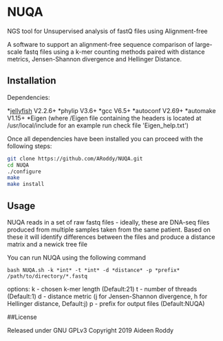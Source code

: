 # NUQA

NGS tool for Unsupervised analysis of fastQ files using Alignment-free

A software to support an alignment-free sequence comparison of large-scale fastq files using a k-mer counting methods paired with distance metrics, Jensen-Shannon divergence and Hellinger Distance.

## Installation

Dependencies:

  *[jellyfish](https://github.com/gmarcais/Jellyfish/releases) V2.2.6+ 
  *phylip V3.6+
  *gcc V6.5+
  *autoconf V2.69+
  *automake V1.15+
  *Eigen (where /Eigen file containing the headers is located at /usr/local/include for an example run check file 'Eigen_help.txt')


Once all dependencies have been installed you can proceed with the following steps:

```bash
git clone https://github.com/ARoddy/NUQA.git
cd NUQA
./configure
make
make install
```


## Usage

NUQA reads in a set of raw fastq files - ideally, these are DNA-seq files produced from multiple samples taken from the same patient. Based on these it will identify differences between the files and produce a distance matrix and a newick tree file

You can run NUQA using the following command

`bash NUQA.sh -k *int* -t *int* -d *distance* -p *prefix* /path/to/directory/*.fastq`

options:
  k - chosen k-mer length (Default:21)
  t - number of threads (Default:1)
  d - distance metric (j for Jensen-Shannon divergence, h for Hellinger distance, Default:j)
  p - prefix for output files (Default:NUQA)

##License

Released under GNU GPLv3
Copyright 2019 Aideen Roddy



